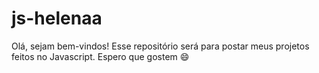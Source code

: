 # js-helenaa
Olá, sejam bem-vindos! 
Esse repositório será para postar meus projetos feitos no Javascript. 
Espero que gostem 😄
